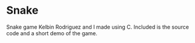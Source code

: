 # Snake
Snake game Kelbin Rodriguez and I made using C.
Included is the source code and a short demo of the game.
